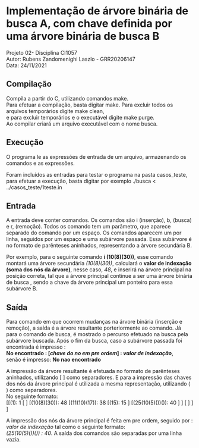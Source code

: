 # Implementação de árvore binária de busca A, com chave definida por uma árvore binária de busca B
Projeto 02- Disciplina CI1057\
Autor: Rubens Zandomenighi Laszlo - GRR20206147\
Data: 24/11/2021

## Compilação 
Compila a partir do C, utilizando comandos make.  
Para efetuar a compilação, basta digitar make.
Para excluir todos os arquivos temporários digite make clean,   
e para excluir temporários e o executável digite make purge.  
Ao compilar criará um arquivo executável com o nome busca.

## Execução
O programa le as expressões de entrada de um arquivo, armazenando os comandos e as expressões.

Foram incluídos as entradas para testar o programa na pasta casos_teste, para efetuar a execução, basta digitar por exemplo 
./busca < ../casos_teste/1teste.in 

## Entrada
A entrada deve conter comandos. Os comandos são i (inserção), b, (busca) e r, (remoção). Todos os comando tem um parâmetro, que aparece separado do comando por um espaço. Os comandos aparecem um por linha, seguidos por um espaço e uma subárvore passada. Essa subárvore é no formato de parênteses aninhados, representando a árvore secundária B.

Por exemplo, para o seguinte comando __i (10(8)(30))__, esse comando montará uma árvore secundária _(10(8)(30))_, calculará o __valor de indexação (soma dos nós da árvore)__, nesse caso, _48_, e inserirá na árvore principal na posição correta, tal que a árvore principal continue a ser uma árvore binária de busca , sendo a chave da árvore principal um ponteiro para essa subárvore B. 

## Saída
Para comando em que ocorrem mudanças na árvore binária (inserção e remoção), a saída é a árvore resultante porteriormente ao comando.
Já para o comando de busca, é mostrado o percurso efetuado na busca pela subárvore buscada. Após o fim da busca, caso a subárvore passada foi encontrada é impresso  : \
**No encontrado : [_chave do no em pre ordem_] : _valor de indexação_**,\
senão é impresso:  **No nao encontrado**

A impressão da árvore resultante é efetuada no formato de parênteses aninhados, utilizando  [ ] como separadores. E para a impressão das chaves dos nós da árvore principal é utilizada a mesma representação, utilizando ( ) como separadores.  
No seguinte formato: \
[[(1): 1
[
]
[(10(8)(30)): 48
[(11(10)(17)): 38
[(15): 15
]
[(25(10(5)())()): 40
]
]
[
]
]
]


A impressão dos nós da árvore principal é feita em pre ordem, seguido por : _valor de indexação_  tal como o seguinte formato: \
 _(25(10(5)())()) : 40_. 
A saída dos comandos são separadas por uma linha  vazia.